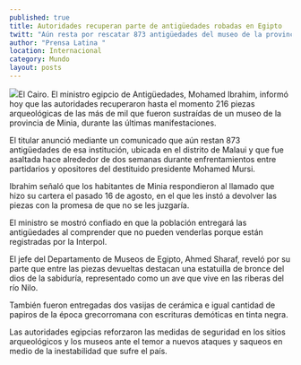 ```yaml
---
published: true
title: Autoridades recuperan parte de antigüedades robadas en Egipto
twitt: "Aún resta por rescatar 873 antigüedades del museo de la provincia de Minia, ubicado en el distrito de Malaui, asaltado hace dos semanas"
author: "Prensa Latina "
location: Internacional
category: Mundo
layout: posts
---
```


![](http://i.imgur.com/CZPKragm.jpg)El Cairo. El ministro egipcio de Antigüedades, Mohamed Ibrahim, informó hoy que las autoridades recuperaron hasta el momento 216 piezas arqueológicas de las más de mil que fueron sustraídas de un museo de la provincia de Minia, durante las últimas manifestaciones.

El titular anunció mediante un comunicado que aún restan 873 antigüedades de esa institución, ubicada en el distrito de Malaui y que fue asaltada hace alrededor de dos semanas durante enfrentamientos entre partidarios y opositores del destituido presidente Mohamed Mursi.

Ibrahim señaló que los habitantes de Minia respondieron al llamado que hizo su cartera el pasado 16 de agosto, en el que les instó a devolver las piezas con la promesa de que no se les juzgaría.

El ministro se mostró confiado en que la población entregará las antigüedades al comprender que no pueden venderlas porque están registradas por la Interpol.

El jefe del Departamento de Museos de Egipto, Ahmed Sharaf, reveló por su parte que entre las piezas devueltas destacan una estatuilla de bronce del dios de la sabiduría, representado como un ave que vive en las riberas del río Nilo.

También fueron entregadas dos vasijas de cerámica e igual cantidad de papiros de la época grecorromana con escrituras demóticas en tinta negra.

Las autoridades egipcias reforzaron las medidas de seguridad en los sitios arqueológicos y los museos ante el temor a nuevos ataques y saqueos en medio de la inestabilidad que sufre el país.
